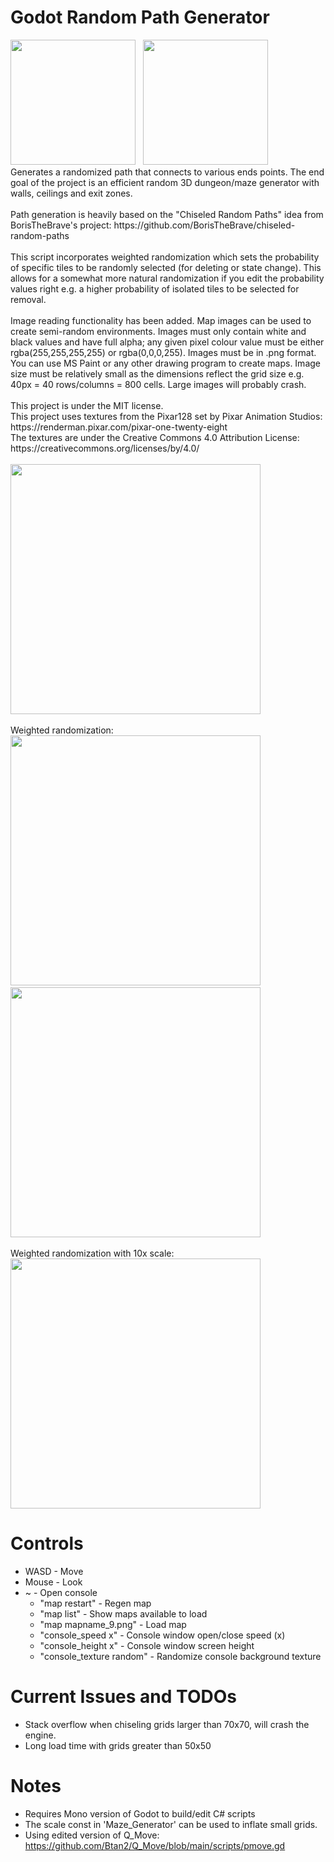 # Godot Random Path Generator
<div>
  <img src="https://imgur.com/EBIWFST.jpg" width="200px" height="auto">
  &nbsp
  <img src="https://imgur.com/MgUCGKP.jpg" width="200px" height="auto">
</div>
Generates a randomized path that connects to various ends points. The end goal of the project is an efficient random 3D dungeon/maze generator with walls, ceilings and exit zones.
<br>
<br>
Path generation is heavily based on the "Chiseled Random Paths" idea from BorisTheBrave's project: https://github.com/BorisTheBrave/chiseled-random-paths
<br>
<br>
This script incorporates weighted randomization which sets the probability of specific tiles to be randomly selected (for deleting or state change). This allows for a somewhat more natural randomization if you edit the probability values right e.g. a higher probability of isolated tiles to be selected for removal.
<br>
<br>
Image reading functionality has been added. Map images can be used to create semi-random environments. Images must only contain white and black values and have full alpha; any given pixel colour value must be either rgba(255,255,255,255) or rgba(0,0,0,255). Images must be in .png format. You can use MS Paint or any other drawing program to create maps. Image size must be relatively small as the dimensions reflect the grid size e.g. 40px = 40 rows/columns = 800 cells. Large images will probably crash.
<br>
<br>
This project is under the MIT license.
<br>
This project uses textures from the Pixar128 set by Pixar Animation Studios: https://renderman.pixar.com/pixar-one-twenty-eight
<br>
The textures are under the Creative Commons 4.0 Attribution License: https://creativecommons.org/licenses/by/4.0/
<br>
<br>

<img src="https://imgur.com/5XJuvQF.jpg" width="400px" height="auto">
<br>
<br>
Weighted randomization:
<br>
<div>
  <img src="https://imgur.com/yTUWto8.jpg" width="400px" height="auto">
  &nbsp
  <img src="https://imgur.com/3XbQUbQ.jpg" width="400px" height="auto">
</div>
<br>
Weighted randomization with 10x scale:
<br>
<img src="https://imgur.com/hUJBGs7.jpg" width="400px" height="auto">

# Controls
  - WASD - Move 
  - Mouse - Look
  - ~ - Open console
    - "map restart" - Regen map
    - "map list" - Show maps available to load
    - "map mapname_9.png" - Load map
    - "console_speed x" - Console window open/close speed (x)
    - "console_height x" - Console window screen height
    - "console_texture random" - Randomize console background texture

# Current Issues and TODOs
  - Stack overflow when chiseling grids larger than 70x70, will crash the engine.
  - Long load time with grids greater than 50x50
# Notes
  - Requires Mono version of Godot to build/edit C# scripts
  - The scale const in 'Maze_Generator' can be used to inflate small grids.
  - Using edited version of Q_Move: https://github.com/Btan2/Q_Move/blob/main/scripts/pmove.gd
  
